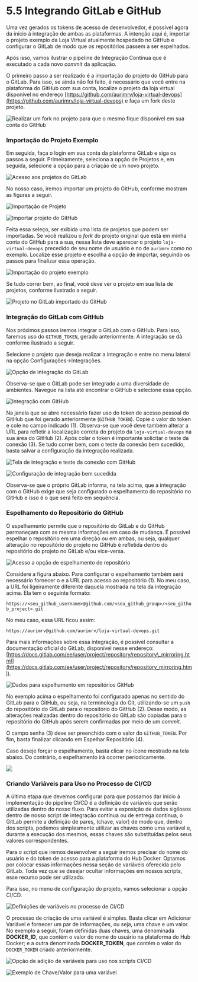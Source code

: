 # 5.5 Integrando GitLab e GitHub

Uma vez gerados os tokens de acesso de desenvolvedor, é possível agora da início à integração de ambas as plataformas. A intenção aqui é, importar o projeto exemplo da Loja Virtual atualmente hospedado no GitHub e configurar o GitLab de modo que os repositórios passem a ser espelhados.

Após isso, vamos ilustrar o pipeline de Integração Contínua que é executado a cada novo _commit_ da aplicação.

O primeiro passo a ser realizado é a importação do projeto do GitHub para o GitLab. Para isso, se ainda não foi feito, é necessário que você entre na plataforma do GitHub com sua conta, localize o projeto da loja virtual disponível no endereço [https://github.com/aurimrv/loja-virtual-devops](https://github.com/aurimrv/loja-virtual-devops) e faça um fork deste projeto.

![Realizar um fork no projeto para que o mesmo fique dispon&#xED;vel em sua conta do GitHub](../.gitbook/assets/github-09.png)

### Importação do Projeto Exemplo

Em seguida, faça o login em sua conta da plataforma GitLab e siga os passos a seguir. Primeiramente, seleciona a opção de Projetos e, em seguida, selecione a opção para a criação de um novo projeto.

![Acesso aos projetos do GitLab](../.gitbook/assets/gitlab-01.png)

No nosso caso, iremos importar um projeto do GitHub, conforme mostram as figuras a seguir.

![Importa&#xE7;&#xE3;o de Projeto](../.gitbook/assets/gitlab-02.png)

![Importar projeto do GitHub](../.gitbook/assets/gitlab-03.png)

Feita essa seleço, ser exibida uma lista de projetos que podem ser importadas. Se você realizou o _fork_ do projeto original que está em minha conta do GitHub para a sua, nessa lista deve aparecer o projeto `loja-virtual-devops` precedido de seu nome de usuário e no de `aurimrv` como no exemplo. Localize esse projeto e escolha a opção de importar, seguindo os passos para finalizar essa operação.

![Importa&#xE7;&#xE3;o do projeto exemplo](../.gitbook/assets/gitlab-04.png)

Se tudo correr bem, ao final, você deve ver o projeto em sua lista de projetos, conforme ilustrado a seguir.

![Projeto no GitLab importado do GitHub](../.gitbook/assets/gitlab-05.png)

### Integração do GitLab com GitHub

Nos próximos passos iremos integrar o GitLab com o GitHub. Para isso, faremos uso do `GITHUB_TOKEN`, gerado anteriormente. A integração se dá conforme ilustrado a seguir.

Selecione o projeto que deseja realizar a integração e entre no menu lateral na opção Configurações-&gt;Integrações. 

![Op&#xE7;&#xE3;o de integra&#xE7;&#xE3;o do GitLab](../.gitbook/assets/gitlab-06.png)

Observa-se que o GitLab pode ser integrado a uma diversidade de ambientes. Navegue na lista até encontrar o GitHub e selecione essa opção.

![Integra&#xE7;&#xE3;o com GitHub](../.gitbook/assets/gitlab-07.png)

Na janela que se abre  necessário fazer uso do token de acesso pessoal do GitHub que foi gerado anteriormente \(`GITHUB_TOKEN`\). Copie o valor do token e cole no campo indicado \(1\). Observa-se que você deve também alterar a URL para refletir a localização correta do projeto da `loja-virtual-devops` na sua área do GitHub \(2\).  Após colar o token é importante solicitar o teste da conexão \(3\). Se tudo correr bem, com o teste da conexão bem sucedido, basta salvar a configuração da integração realizada.

![Tela de integra&#xE7;&#xE3;o e teste da conex&#xE3;o com GitHub](../.gitbook/assets/gitlab-08.png)

![Configura&#xE7;&#xE3;o de integra&#xE7;&#xE3;o bem sucedida](../.gitbook/assets/gitlab-09.png)

Observa-se que o próprio GitLab informa, na tela acima, que a integração com o GitHub exige que seja configurado o espelhamento do repositório no GitHub e isso é o que será feito em sequência.

### Espelhamento do Repositório do GitHub

O espelhamento permite que o repositório do GitLab e do GitHub permaneçam com as mesma informações em caso de mudança. É possível espelhar o repositório em uma direção ou em ambas, ou seja, qualquer alteração no repositório do projeto no GitHub é refletida dentro do repositório do projeto no GitLab e/ou vice-versa.

![Acesso a op&#xE7;&#xE3;o de espelhamento de reposit&#xF3;rio](../.gitbook/assets/gitlab-10.png)

Considere a figura abaixo. Para configurar o espelhamento também será necessário fornecer o e a URL para acesso ao repositório \(1\). No meu caso, a URL foi ligeiramente diferente daquela mostrada na tela da integração acima. Ela tem o seguinte formato: 

`https://<seu_github_username>@github.com/<seu_github_group>/<seu_github_project>.git`

No meu caso, essa URL ficou assim:

`https://aurimrv@github.com/aurimrv/loja-virtual-devops.git`

Para mais informações sobre essa integração, é possível consultar a documentação oficial do GitLab, disponível nesse endereço: [https://docs.gitlab.com/ee/user/project/repository/repository\_mirroring.html](https://docs.gitlab.com/ee/user/project/repository/repository_mirroring.html).

![Dados para espelhamento em reposit&#xF3;rios GitHub](../.gitbook/assets/gitlab-11.png)

No exemplo acima o espelhamento foi configurado apenas no sentido do GitLab para o GitHub, ou seja, na terminologia do Git, utilizando-se um `push` do repositório do GitLab para o repositório do GitHub \(2\). Desse modo, as alterações realizadas dentro do repositório do GitLab são copiadas para o repositório do GitHub após serem confirmadas por meio de um _commit_.

O campo senha \(3\) deve ser preenchido com o valor do `GITHUB_TOKEN`. Por fim, basta finalizar clicando em Espelhar Repositório \(4\).

Caso deseje forçar o espelhamento, basta clicar no ícone mostrado na tela abaixo. Do contrário, o espelhamento irá ocorrer periodicamente.

![](../.gitbook/assets/gitlab-12.png)

### Criando Variáveis para Uso no Processo de CI/CD

A última etapa que devemos configurar para que possamos dar início à implementação do pipeline CI/CD é a definição de variáveis que serão utilizadas dentro do nosso fluxo. Para evitar a exposição de dados sigilosos dentro de nosso script de integração contínua ou de entrega contínua, o GitLab permite a definição de pares, \(chave, valor\) de modo que, dentro dos scripts, podemos simplesmente utilizar as chaves como uma variável e, durante a execução dos mesmos, essas chaves são substituídas pelos seus valores correspondentes.

Para o script que iremos desenvolver a seguir iremos precisar do nome do usuário e do token de acesso para a plataforma do Hub Docker. Optamos por colocar essas informações nessa seção de variáveis oferecida pelo GitLab. Toda vez que se desejar ocultar informações em nossos scripts, esse recurso pode ser utilizado.

Para isso, no menu de configuração do projeto, vamos selecionar a opção CI/CD. 

![Defini&#xE7;&#xF5;es de vari&#xE1;veis no processo de CI/CD](../.gitbook/assets/gitlab-13.png)

O processo de criação de uma variável é simples. Basta clicar em Adicionar Variável e fornecer um par de informações, ou seja, uma chave e um valor. No exemplo a seguir, foram definidas duas chaves, uma denominada **DOCKER\_ID**, que contém o valor do nome do usuário na plataforma do Hub Docker; e a outra denominada **DOCKER\_TOKEN**, que contém o valor do `DOCKER_TOKEN` criado anteriormente.

![Op&#xE7;&#xE3;o de adi&#xE7;&#xE3;o de vari&#xE1;veis para uso nos scripts CI/CD](../.gitbook/assets/gitlab-14.png)

![Exemplo de Chave/Valor para uma vari&#xE1;vel](../.gitbook/assets/gitlab-15.png)



